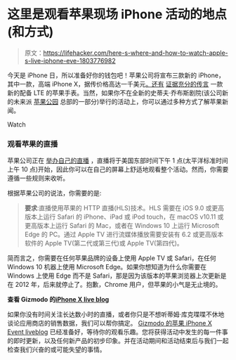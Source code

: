 # 这里是观看苹果现场 iPhone 活动的地点(和方式)

> 原文：<https://lifehacker.com/here-s-where-and-how-to-watch-apple-s-live-iphone-eve-1803776982>

今天是 iPhone 日，所以准备好你的钱包吧！苹果公司将宣布三款新的 iPhone，其中一款，高端 iPhone X，据传价格高达一千美元[。还有](http://lifehacker.com/what-you-should-know-about-apple-s-upcoming-iphone-8-1798639198) [证据充分的传言](http://gizmodo.com/apple-iphone-day-2017-cheat-sheet-what-to-expect-1800959123) 一款新的配备 LTE 的苹果手表。当然，如果你不在全新的史蒂夫·乔布斯剧院(该公司新的未来派 [苹果公园](http://gizmodo.com/the-most-interesting-part-of-apples-new-5-billion-camp-1795253637) 总部的一部分)举行的活动上，你可以通过多种方式了解苹果新闻。

Watch

### **观看苹果的直播**

苹果公司正在 [举办自己的直播](https://www.apple.com/apple-events/september-2017/) ，直播将于美国东部时间下午 1 点(太平洋标准时间上午 10 点)开始，因此你可以在自己的屏幕上舒适地观看整个活动。然而，你需要遵循一些规则来收听。

根据苹果公司的说法，你需要的是:

> **要求**:直播使用苹果的 HTTP 直播(HLS)技术。HLS 需要在 iOS 9.0 或更高版本上运行 Safari 的 iPhone、iPad 或 iPod touch，在 macOS v10.11 或更高版本上运行 Safari 的 Mac，或者在 Windows 10 上运行 Microsoft Edge 的 PC。通过 Apple TV 进行流媒体播放需要安装有 6.2 或更高版本软件的 Apple TV(第二代或第三代)或 Apple TV(第四代)。

简而言之，你需要在任何苹果品牌的设备上使用 Apple TV 或 Safari，在任何 Windows 10 机器上使用 Microsoft Edge。如果你想知道为什么你需要在 Windows 上使用 Edge 而不是 Safari，那是因为该版本的苹果浏览器上次更新是在 2012 年，后来就停止了。抱歉，Chrome 用户，但苹果的小气是无止境的。

**查看 Gizmodo 的**[**iPhone X live blog**](http://gizmodo.com/our-apple-iphone-x-event-liveblog-is-right-here-1803757549)

如果你没有时间关注长达数小时的直播，或者你只是不想听蒂姆·库克喋喋不休地谈论应用商店的销售数据，我们可以帮你搞定。 [Gizmodo 的苹果 iPhone X Event liveblog](http://gizmodo.com/our-apple-iphone-x-event-liveblog-is-right-here-1803757549) 已经准备好，等待你的观看乐趣。您将获得活动中发生的每一件事的即时更新，以及任何新产品的初步印象。并在活动期间和活动结束后与我们一起检查我们兴奋的或可能失望的事情。